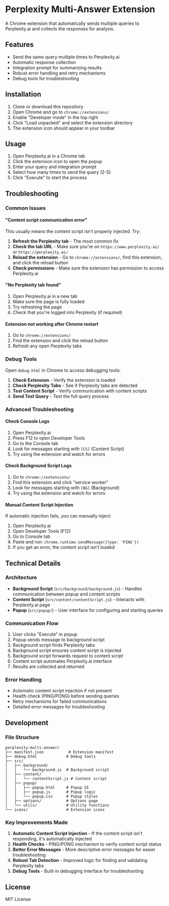 # Perplexity Multi-Answer Extension

A Chrome extension that automatically sends multiple queries to Perplexity.ai and collects the responses for analysis.

## Features

- Send the same query multiple times to Perplexity.ai
- Automatic response collection
- Integration prompt for summarizing results
- Robust error handling and retry mechanisms
- Debug tools for troubleshooting

## Installation

1. Clone or download this repository
2. Open Chrome and go to `chrome://extensions/`
3. Enable "Developer mode" in the top right
4. Click "Load unpacked" and select the extension directory
5. The extension icon should appear in your toolbar

## Usage

1. Open Perplexity.ai in a Chrome tab
2. Click the extension icon to open the popup
3. Enter your query and integration prompt
4. Select how many times to send the query (2-5)
5. Click "Execute" to start the process

## Troubleshooting

### Common Issues

#### "Content script communication error"

This usually means the content script isn't properly injected. Try:

1. **Refresh the Perplexity tab** - The most common fix
2. **Check the tab URL** - Make sure you're on `https://www.perplexity.ai/` or `https://perplexity.ai/`
3. **Reload the extension** - Go to `chrome://extensions/`, find this extension, and click the reload button
4. **Check permissions** - Make sure the extension has permission to access Perplexity.ai

#### "No Perplexity tab found"

1. Open Perplexity.ai in a new tab
2. Make sure the page is fully loaded
3. Try refreshing the page
4. Check that you're logged into Perplexity (if required)

#### Extension not working after Chrome restart

1. Go to `chrome://extensions/`
2. Find the extension and click the reload button
3. Refresh any open Perplexity tabs

### Debug Tools

Open `debug.html` in Chrome to access debugging tools:

1. **Check Extension** - Verify the extension is loaded
2. **Check Perplexity Tabs** - See if Perplexity tabs are detected
3. **Test Content Script** - Verify communication with content scripts
4. **Send Test Query** - Test the full query process

### Advanced Troubleshooting

#### Check Console Logs

1. Open Perplexity.ai
2. Press F12 to open Developer Tools
3. Go to the Console tab
4. Look for messages starting with `[CS]` (Content Script)
5. Try using the extension and watch for errors

#### Check Background Script Logs

1. Go to `chrome://extensions/`
2. Find this extension and click "service worker"
3. Look for messages starting with `[BG]` (Background)
4. Try using the extension and watch for errors

#### Manual Content Script Injection

If automatic injection fails, you can manually inject:

1. Open Perplexity.ai
2. Open Developer Tools (F12)
3. Go to Console tab
4. Paste and run: `chrome.runtime.sendMessage({type: 'PING'})`
5. If you get an error, the content script isn't loaded

## Technical Details

### Architecture

- **Background Script** (`src/background/background.js`) - Handles communication between popup and content scripts
- **Content Script** (`src/content/contentScript.js`) - Interacts with Perplexity.ai page
- **Popup** (`src/popup/`) - User interface for configuring and starting queries

### Communication Flow

1. User clicks "Execute" in popup
2. Popup sends message to background script
3. Background script finds Perplexity tabs
4. Background script ensures content script is injected
5. Background script forwards request to content script
6. Content script automates Perplexity.ai interface
7. Results are collected and returned

### Error Handling

- Automatic content script injection if not present
- Health check (PING/PONG) before sending queries
- Retry mechanisms for failed communications
- Detailed error messages for troubleshooting

## Development

### File Structure

```
perplexity-multi-answer/
├── manifest.json           # Extension manifest
├── debug.html             # Debug tools
├── src/
│   ├── background/
│   │   └── background.js  # Background script
│   ├── content/
│   │   └── contentScript.js # Content script
│   ├── popup/
│   │   ├── popup.html     # Popup UI
│   │   ├── popup.js       # Popup logic
│   │   └── popup.css      # Popup styles
│   ├── options/           # Options page
│   └── utils/             # Utility functions
└── icons/                 # Extension icons
```

### Key Improvements Made

1. **Automatic Content Script Injection** - If the content script isn't responding, it's automatically injected
2. **Health Checks** - PING/PONG mechanism to verify content script status
3. **Better Error Messages** - More descriptive error messages for easier troubleshooting
4. **Robust Tab Detection** - Improved logic for finding and validating Perplexity tabs
5. **Debug Tools** - Built-in debugging interface for troubleshooting

## License

MIT License